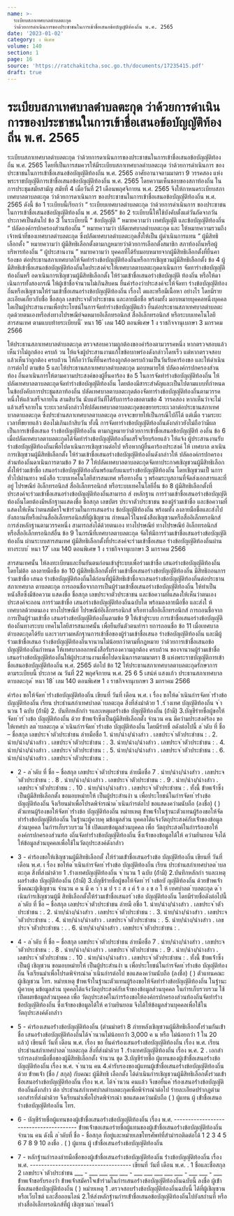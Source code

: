 ```yaml
---
name: >-
  ระเบียบสภาเทศบาลตำบลตะกุด
  ว่าด้วยการดำเนินการของประชาชนในการเข้าชื่อเสนอข้อบัญญัติท้องถิ่น พ.ศ. 2565
date: '2023-01-02'
category: ง พิเศษ
volume: 140
section: 1
page: 16
source: 'https://ratchakitcha.soc.go.th/documents/17235415.pdf'
draft: true
---
```


# ระเบียบสภาเทศบาลตำบลตะกุด ว่าด้วยการดำเนินการของประชาชนในการเข้าชื่อเสนอข้อบัญญัติท้องถิ่น พ.ศ. 2565

ระเบียบสภาเทศบาลตำบลตะกุด ว่าด้วยการดาเนินการของประชาชนในการเข้าชื่อเสนอข้อบัญญัติท้องถิ่น พ.ศ. 2565 โดยที่เป็นการสมควรให้มีระเบียบสภาเทศบาลตำบลตะกุด ว่าด้วยการดำเนินการ ของประชาชนในการเข้าชื่อเสนอข้อบัญญัติท้องถิ่น พ.ศ. 2565 อาศัยอานาจตามมาตรา 9 วรรคสอง แห่งพระราชบัญญัติการเข้าชื่อเสนอข้อบัญญัติท้องถิ่น พ.ศ. 2565 โดยความเห็นชอบของสภาท้องถิ่น ในการประชุมสมัยสามัญ สมัยที่ 4 เมื่อวันที่ 21 เดือนพฤศจิกายน พ.ศ. 2565 จึงให้กาหนดระเบียบสภาเทศบาลตาบลตะกุด ว่าด้วยการดาเนินการ ของประชาชนในการเข้าชื่อเสนอข้อบัญญัติท้องถิ่น พ.ศ. 2565 ดังนี้ ข้อ 1 ระเบียบนี้เรียกว่า “ ระเบียบเทศบาลตำบลตะกุด ว่าด้วยการดำเนินการ ของประชาชนในการเข้าชื่อเสนอข้อบัญญัติท้องถิ่น พ .ศ. 2565” ข้อ 2 ระเบียบนี้ให้ใช้บังคับตั้งแต่วันถัดจากวันประกาศเป็นต้นไป ข้อ 3 ในระเบียบนี้ “ ข้อบัญญัติ ” หมายความว่า เทศบัญญัติ และข้อบัญญัติท้องถิ่น “ ปลัดองค์กรปกครองส่วนท้องถิ่น ” หมายความว่า ปลัดเทศบาลตำบลตะกุด และ ให้หมายความรวมถึงเจ้าหน้าที่ของเทศบาลตำบลตะกุด ซึ่งปลัดเทศบาลตำบลตะกุดสั่งให้เป็น ผู้ดำเนินการแทน “ ผู้มีสิทธิเลือกตั้ง ” หมายความว่า ผู้มีสิทธิเลือกตั้งตามกฎหมายว่าด้วยการเลือกตั้งสมาชิก สภาท้องถิ่นหรือผู้บริหารท้องถิ่น “ ผู้ประสานงาน ” หมายความว่า บุคคลที่ได้รับมอบหมายจากผู้มีสิทธิเลือกตั้งที่ยื่นคาร้องขอ ต่อประธานสภาเทศบาลให้จัดทำร่างข้อบัญญัติท้องถิ่นหรือการเชิญชวนผู้มีสิทธิเลือกตั้ง ข้อ 4 ผู้มีสิทธิเข้าชื่อเสนอข้อบัญญัติท้องถิ่นใดประสงค์จะให้เทศบาลตาบลตะกุดดาเนินการ จัดทาร่างข้อบัญญัติท้องถิ่นหรื อดาเนินการเชิญชวนผู้มีสิทธิเลือกตั้ง ให้ร่วมเข้าชื่อเสนอร่างข้อบัญญัติ ท้องถิ่น หรือให้ดาเนินการทั้งสองกรณี ให้ผู้เข้าชื่อจำนวนไม่เกินสิบคน ยื่นคำร้องว่าประสงค์จะให้จัดทา ร่างข้อบัญญัติท้องถิ่นหรือเชิญชวนให้ร่วมเข้าชื่อเสนอร่างข้อบัญญัติท้องถิ่น เรื่องใ ดและหรือมีเนื้อหา อย่างไร โดยมีรายละเอียดเกี่ยวกับชื่อ ชื่อสกุล เลขประจาตัวประชาชน และลายมือชื่อ พร้อมทั้ง มอบหมายบุคคลหนึ่งบุคคลใดเป็นผู้ประสานงานเพื่อประโยชน์ในการจัดทำร่างข้อบัญญัติแล้ว ยื่นต่อประธานสภาเทศบาลตำบลตะกุดด้วยตนเองหรือส่งทางไปรษณีย์จดหมายอิเล็กทรอนิกส์ สื่ออิเล็กทรอนิกส์ หรือระบบเทคโนโลยีสารสนเทศ ตามแบบท้ายระเบียบนี้ ้ หนา 16 ่ เลม 140 ตอนพิเศษ 1 ง ราชกิจจานุเบกษา 3 มกราคม 2566

ให้ประธานสภาเทศบาลตำบลตะกุด ตรวจสอบความถูกต้องของคำร้องตามวรรคหนึ่ง หากตรวจสอบแล้วเห็นว่าไม่ถูกต้อง ครบถ้ วน ให้แจ้งผู้ประสานงานแก้ไขข้อบกพร่องดังกล่าวโดยเร็ว แต่หากตรวจสอบแล้วเห็นว่าถูกต้อง ครบถ้วน ให้ถือว่าวันที่ยื่นคาร้องถูกต้องครบถ้วนเป็นวันรับคาร้องขอ และให้ดำเนินการต่อไป ตามข้อ 5 และให้ประธานสภาเทศบาลตำบลตะกุด มอบหมายให้ ปลัดองค์กรปกครองส่วนท้อง ถิ่นดาเนินการให้ตามความประสงค์ของผู้ยื่นคาร้อง ข้อ 5 ในการจัดทำร่างข้อบัญญัติท้องถิ่น ให้ปลัดเทศบาลตาบลตะกุดจัดทำร่างข้อบัญญัติท้องถิ่น โดยต้องมีสาระสำคัญและเป็นไปตามแบบที่กำหนดในข้อบังคับการประชุมสภาท้องถิ่น ปลัดเทศบาลตาบลตะกุดต้องจัดทาร่างข้อบัญญัติท้องถิ่นตามวรรคหนึ่งให้แล้วเสร็จภายใน สามสิบวัน นับแต่วันที่ได้รับการร้องขอตามข้อ 4 วรรคสอง หากเห็นว่าจะไม่แล้วเสร็จภายใน ระยะเวลาดังกล่าวให้ปลัดเทศบาลตาบลตะกุดขอขยายระยะเวลาต่อประธานสภาเทศบาลตาบลตะกุด ซึ่งประธำนสภาเทศบาลตาบลตะกุด อาจจะขยายให้เป็นกรณีไปก็ได้ แต่เมื่อ รวมระยะเวลาที่ขยายแล้ว ต้องไม่เกินเก้าสิบวัน ทั้งนี้ การจัดทาร่างข้อบัญญัติท้องถิ่นดังกล่าวยังไม่ถือว่ามีผลเป็นการเข้าชื่อเสนอ ร่างข้อบัญญัติท้องถิ่น ตามกฎหมายว่าด้วยการเข้าชื่อเสนอข้อบัญญัติท้ องถิ่น ข้อ 6 เมื่อปลัดเทศบาลตาบลตะกุดได้จัดทำร่างข้อบัญญัติท้องถิ่นเสร็จเรียบร้อยแล้ว ให้แจ้ง ผู้ประสานงานรับร่างข้อบัญญัติท้องถิ่นเพื่อไปดาเนินการเชิญชวนต่อไป หรือหากผู้ยื่นคาร้องประสงค์ ให้ เทศบาล ดาเนินการเชิญชวนผู้มีสิทธิเลือกตั้ง ให้ร่วมเข้าชื่อเสนอร่างข้อบัญญัติท้องถิ่นดังกล่าวให้ ปลัดองค์กรปกครองส่วนท้องถิ่นดาเนินการตามข้อ 7 ข้อ 7 ให้ปลัดเทศบาลตาบลตะกุดจัดทาประกาศเชิญชวนผู้มีสิทธิเลือกตั้งให้ร่วมเข้าชื่อ เสนอร่างข้อบัญญัติท้องถิ่นพร้อมกับแนบร่างข้อบัญญัติท้องถิ่น โดยเชิญชวนเป็ นการทั่วไปผ่านทาง หนังสือ ระบบเทคโนโลยีสารสนเทศ หรือทางอื่น ๆ พร้อมระบุสถานที่จัดส่งเอกสารและที่อยู่ ไปรษณีย์ อิเล็กทรอนิกส์ สื่ออิเล็กทรอนิกส์ หรือระบบเทคโนโลยีอื่น ข้อ 8 ผู้มีสิทธิเลือกตั้งที่ประสงค์จะร่วมเข้าชื่อเสนอร่างข้อบัญญัติท้องถิ่นสามารถ ส่ งหลักฐาน การร่วมเข้าชื่อเสนอร่างข้อบัญญัติท้องถิ่นโดยต้องมีหลักฐานแสดงชื่อ ชื่อสกุล เลขบัตร ประจาตัวประชาชน ของผู้ร่วมเข้าชื่อ และข้อความที่แสดงให้เห็นว่าตนสมัครใจเข้าร่วมในการเสนอร่าง ข้อบัญญัติท้องถิ่น พร้อมทั้ง ลงลายมือชื่อและส่งไปยังสถานที่หรือผ่ำนสื่ออิเล็กทรอนิกส์ที่ผู้เชิญชวน กำหนดไว้ในหนังสือเชิญชวนหรือสื่ออิเล็กทรอนิกส์ การส่งหลักฐานตามวรรคหนึ่ง สามารถส่งได้ด้วยตนเอง ทางไปรษณีย์ ทางไปรษณีย์ อิเล็กทรอนิกส์ หรือสื่ออิเล็กทรอนิกส์อื่น ข้อ 9 ในกรณีที่เทศบาลตาบลตะกุด จัดให้มีการร่วมเข้าชื่อเสนอร่างข้อบัญญัติท้องถิ่น ผ่านระบบสารสนเทศ ผู้มีสิทธิเลือกตั้งที่ประสงค์จะร่วมเข้าชื่อเสนอ ร่างข้อบัญญัติท้องถิ่นผ่านทางระบบ ้ หนา 17 ่ เลม 140 ตอนพิเศษ 1 ง ราชกิจจานุเบกษา 3 มกราคม 2566

สารสนเทศนั้น ให้ลงทะเบียนและยืนยันตนก่อนเข้าสู่ระบบเพื่อร่วมเข้าชื่อ เสนอร่างข้อบัญญัติท้องถิ่น โดยไม่ต้อ งลงลายมือชื่อ ข้อ 10 ผู้มีสิทธิเลือกตั้งที่ร่วมเข้าชื่อเสนอร่างข้อบัญญัติท้องถิ่น มีสิทธิถอนการร่วมเข้าชื่อ เสนอ ร่างข้อบัญญัติท้องถิ่นได้ก่อนที่ผู้มีสิทธิเข้าชื่อจะเสนอร่างข้อบัญญัติท้องถิ่นต่อประธานสภาเทศบาล ตาบลตะกุด การถอนชื่อจากการเป็นผู้ร่วมเข้าชื่อเสนอร่างข้อบัญญัติท้องถิ่น ให้ทำเป็นหนังสือซึ่งมีข้อความ แสดงชื่อ ชื่อสกุล เลขประจาตัวประชาชน และข้อความที่แสดงให้เห็นว่าตนเองประสงค์จะถอน การร่วมเข้าชื่อ เสนอร่างข้อบัญญัติท้องถิ่นฉบับใด พร้อมลงลายมือชื่อ และส่งใ ห้เทศบาลด้วยตนเอง ทางไปรษณีย์ ไปรษณีย์อิเล็กทรอนิกส์ หรือทางสื่ออิเล็กทรอนิกส์ การถอนชื่อจากการเป็นผู้ร่วมเข้าชื่อ เสนอร่างข้อบัญญัติท้องถิ่นตามข้อ 9 ให้เข้าสู่ระบบ การเข้าชื่อเสนอร่างข้อบัญญัติท้องถิ่นทางระบบ เทคโนโลยีสารสนเทศนั้น เพื่อยืนยันตัวตนทำรา ยการถอนชื่อ ข้อ 11 เมื่อเทศบาลตำบลตะกุดได้รับ และรวบรวมหลักฐานการเข้าชื่อของผู้ร่วมเข้าชื่อเสนอ ร่างข้อบัญญัติท้องถิ่น และมีผู้ร่วมเข้าชื่อเสนอ ร่างข้อบัญญัติท้องถิ่นจานวนไม่น้อยกว่าตามที่กฎหมาย ว่าด้วยการเข้าชื่อเสนอข้อบัญญัติท้องถิ่นกำหนด ให้เทศบาลออกหนังสือรับรองความถูกต้อง ครบถ้วน ของจานวนผู้ร่วมเข้าชื่อเสนอร่างข้อบัญญัติท้องถิ่นให้ผู้ประสานงานเพื่อไปดาเนินการตามมาตรา 8 แห่งพระราชบัญญัติการเข้าชื่อเสนอข้อบัญญัติท้องถิ่น พ.ศ. 2565 ต่อไป ข้อ 12 ให้ประธานสภาเทศบาลตาบลตะกุดรักษาการ ตามระเบียบนี้ ประกาศ ณ วันที่ 22 พฤศจิกายน พ.ศ. 25 6 5 เสน่ห์ แสงแก้ว ประธานสภาเทศบาลตาบลตะกุด ้ หนา 18 ่ เลม 140 ตอนพิเศษ 1 ง ราชกิจจานุเบกษา 3 มกราคม 2566

คําร้อง ขอให้จัดท ําร่ํางข้อบัญญัติท้องถิ่น เขียนที่ วันที่ เดือน พ.ศ. เ รื่อง ขอให้ด ําเนินกํารจัดท ําร่ํางข้อ บัญญัติท้องถิ่น เรียน ประธํานสภําเทศบําลต ําบลตะกุด สิ่งที่ส่งมําด้วย 1 .ร่ ํางเทศ บัญญัติท้องถิ่น จ ํานวน 1 ฉบับ (ถ้ํามี) 2. บันทึกหลักกํา รและเหตุผลร่ํางข้อ บัญญัติท้องถิ่น (ถ้ํามี) 3.บัญชีรํายชื่อผู้ขอให้จัดท ําร่ ํางข้อ บัญญัติท้องถิ่น ด้วย ข้ําพเจ้ําซึ่งเป็นผู้มีสิทธิเลือกตั้ง จํานวน คน มีควํามประสงค์ร้อง ขอให้เทศบํา ลต ําบลตะกุด ด ําเนินกํารจัดท ําร่ํางข้อ บัญญัติท้องถิ่น โดยมีรํายชื่ อดังต่อไปนี้ ล ําดับ ที่ ชื่อ – ชื่อสกุล เลขประจ ําตัวประชําชน ลํายมือชื่อ 1. นําย/นําง/นํางสําว . เลขประจ ําตัวประชําชน : . 2. นําย/นําง/นํางสําว . เลขประจ ําตัวประชําชน : . 3. นําย/นําง/นํางสําว . เลขประจ ําตัวประชําชน : . 4. นําย/นําง/นํางสําว . เลขประจ ําตัวประชําชน : . 5. นําย/นําง/นํางสําว . เลขประจ ําตัวประชําชน : . 6. นําย/นําง/นํางสําว . เลขประจ ําตัวประชําชน : .

- 2 - ล ําดับ ที่ ชื่อ – ชื่อสกุล เลขประจ ําตัวประชําชน ลํายมือชื่อ 7 . นําย/นําง/นํางสําว . เลขประจ ําตัวประชําชน : . 8 . นําย/นําง/นํางสําว . เลขประจ ําตัวประชําชน : . 9 . นําย/นําง/นํางสําว . เลขประจ ําตัวประชําชน : . 10 . นําย/นําง/นํางสําว . เลขประจ ําตัวประชําชน : . ทั้งนี้ ข้ําพเจ้ําซึ่งเป็นผู้มีสิทธิเลือกตั้ง ขอมอบหมํายให้ เป็นผู้ประสํานงํา น เพื่อประโยชน์ในกํารจัดท ําร่ํางข้อ บัญญัติท้องถิ่น จึงเรียนมําเพื่อโปรดพิจํารณําด ําเนินกํารต่อไป ขอแสดงควํามนับถือ (ลงชื่อ) ( ) ตัวแทนผู้ร้องขอให้จัดท ําร่ํางข้อ บัญญัติท้องถิ่น หมํายเหตุ ข้ําพเจ้ําในฐํานะตัวแทนผู้ร้องขอให้จัดทําร่ํางข้อบัญญัติท้องถิ่น ในฐํานะผู้ควบคุ มข้อมูลส่วน บุคคลได้แจ้งวัตถุประสงค์กับเจ้ําของข้อมูลส่วนบุคคล ในกํารเก็บรวบรวม ใช้ เปิดเผยข้อมูลส่วนบุคคล เพื่อ วัตถุประสงค์ในกํารร้องขอให้องค์กรปกครองส่วนท้อ งถิ่นจัดทําร่ํางข้อบัญญัติท้องถิ่น ซึ่งเจ้ําของข้อมูลได้ให้ ควํามยินยอม จึงได้ให้ข้อมูลส่วนบุคคลเพื่อใช้ในวัตถุประสงค์ดังกล่ําว

- 3 - คําร้องขอให้เชิญชวนผู้มีสิทธิเลือกตั้ งให้ร่วมเข้ําชื่อเสนอร่ํางข้อ บัญญัติท้องถิ่น เขียนที่ วันที่ เดือน พ.ศ. เ รื่อง ขอให้ด ําเนินกํารจัดท ําร่ํางข้อ บัญญัติท้องถิ่น เรียน ประธํานสภําเทศบําลต ําบลตะกุด สิ่งที่ส่งมําด้วย 1 .ร่ํางเทศบัญญัติท้องถิ่น จ ํานวน 1 ฉบับ (ถ้ํามี) 2.บันทึกหลักกํา รและเหตุผลร่ํางข้อ บัญญัติท้องถิ่น (ถ้ํามี) 3.บัญชีรํายชื่อผู้ขอให้จัดท ําร่ ํางข้อบั ญญัติท้องถิ่น ด้วยข้ําพเจ้ํา ซึ่งคณะผู้เชิญชวน จํานวน ค น มี ค ว ํา ม ป ร ะ ส ง ค์ ร้ อ ง ข อ ใ ห้ เทศบําลต ําบลตะกุด ด ําเนินกํารเชิญชวนผู้มี สิทธิเลือกตั้งให้ร่วมเข้ําชื่อเสนอร่ ํางข้อ บัญญัติท้องถิ่น โดยมีรํายชื่อดังต่อไปนี้ ล ําดับ ที่ ชื่อ – ชื่อสกุล เลขประจ ําตัวประชําชน ลํายมื อชื่อ 1. นําย/นําง/นํางสําว . เลขประจ ําตัวประชําชน : . 2. นําย/นําง/นํางสําว . เลขประจ ําตัวประชําชน : . 3. นําย/นําง/นํางสําว . เลขประจ ําตัวประชําชน : . 4. นําย/นําง/นํางสําว . เลขประจ ําตัวประชําชน : . 5. นําย/นําง/นํางสําว . เลขประจ ําตัวประชําชน : . . 6. นําย/นําง/นํางสําว . เลขประจ ําตัวประชําชน : .

- 4 - ล ําดับ ที่ ชื่อ – ชื่อสกุล เลขประจ ําตัวประชําชน ลํายมือชื่อ 7 . นําย/นําง/นํางสําว . เลขประจ ําตัวประชําชน : . 8 . นําย/นําง/นํางสําว . เลขประจ ําตัวประชําชน : . 9 . นําย/นําง/นํางสําว . เลขประจ ําตัวประชําชน : . 10 . นําย/นําง/นํางสําว . เลขประจ ําตัวประชําชน : . ทั้งนี้ ข้ําพเจ้ําซึ่งเป็นผู้ เชิญชวน ขอมอบหมํายให้ เป็นผู้ประสํานงํา น เพื่อประโยชน์ในกํารจัดท ําร่ํางข้อ บัญญัติท้องถิ่น จึงเรียนมําเพื่อโปรดพิจํารณําด ําเนินกํารต่อไป ขอแสดงควํามนับถือ (ลงชื่อ) ( ) ตัวแทนคณะผู้เชิญชวน โทร. หมํายเหตุ ข้ําพเจ้ําในฐํานะตัวแทนผู้ร้องขอให้จัดทําร่ํางข้อบัญญัติท้องถิ่น ในฐํานะผู้ควบคุ มข้อมูลส่วน บุคคลได้แจ้งวัตถุประสงค์กับเจ้ําของข้อมูลส่วนบุคคล ในกํารเก็บรวบรวม ใช้ เปิดเผยข้อมูลส่วนบุคคล เพื่อ วัตถุประสงค์ในกํารร้องขอให้องค์กรปกครองส่วนท้องถิ่นจัดทําร่ํางข้อบัญญัติท้องถิ่น ซึ่งเจ้ําของข้อมูลได้ให้ ควํามยินยอม จึงได้ให้ข้อมูลส่วนบุคคลเพื่อใช้ในวัตถุประสงค์ดังกล่ําว

- 5 - คําร้องเสนอร่ํางข้อบัญญัติท้องถิ่น (ตํามมําตรํา 8 ภํายหลังเชิญชวนผู้มีสิทธิเลือกตั้งร่วมกันเข้ําชื่อ เสนอร่ํางข้อบัญญัติท้องถิ่นได้จ ํานวนไม่น้อยกว่ํา 3,000 ค น หรือ ไม่น้อยกว่ํา 1 ใน 20 แล้ว) เขียนที่ วันที่ เดือน พ.ศ. เรื่อง ขอ ยื่นคําร้องเสนอร่ํางข้อบัญญัติท้องถิ่น เรื่อง พ.ศ. เรียน ประธํานสภําเทศบําลต ําบลตะกุด สิ่งที่ส่งมําด้วย 1 .ร่ํางเทศบัญญัติท้องถิ่น เรื่อง พ.ศ. 2 . เอกสํารกํารลงลํายมือชื่อของผู้มีสิทธิเลือกตั้ง จํานวน ชุด 3.บัญชีรํายชื่อ ผู้แทนของผู้เข้ําชื่อเสนอร่ํางข้อบัญญัติท้องถิ่น เรื่อง พ.ศ. จ ํานวน คน 4.คํารับรองของผู้แทนผู้เข้ําชื่อเสนอร่ํางข้อบัญญัติท้องถิ่น ด้วย ข้ําพเจ้ํา (ชื่อ / สกุล) กับคณะ ผู้มีสิทธิ เลือกตั้ง ได้ดําเนินกํารเชิญชวนผู้มีสิทธิเลือกตั้งร่วมเข้ําชื่อเสนอร่ํางข้อบัญญัติท้องถิ่น เรื่อง พ.ศ. ได้จ ํานวน คนแล้ว จึงขอยื่นค ําร้องเสนอร่ํางข้อบัญญัติท้องถิ่นดังกล่ําว ต่อ ประธํานสภําเทศบําลตําบลตะกุดเพื่อพิจํารณําต่อไป รํายละเอียดปรํากฏตํามเอกสํารที่ส่งมําด้วย จึงเรียนมําเพื่อโปรดพิจํารณํา ขอแสดงควํามนับถือ ( ) ผู้แทน ผู้ เข้ําชื่อเสนอร่ํางข้อบัญญัติท้องถิ่น โทร.

- 6 - บัญชีรํายชื่อผู้แทนของผู้เข้ําชื่อเสนอร่ํางข้อบัญญัติท้องถิ่น เรื่อง พ.ศ. --------------------------------------- ข้ําพเจ้ําขอเสนอรํายชื่อผู้แทนของผู้เข้ําชื่อเสนอร่ํางข้อบัญญัติท้องถิ่น จํานวน คน ดังนี้ ล ําดับที่ ชื่อ - ชื่อสกุล ที่อยู่และหมํายเลขโทรศัพท์ที่สํามํารถติดต่อได้ 1 2 3 4 5 6 7 8 9 10 ลงชื่อ . ( ) ผู้แทน ผู้ เข้ําชื่อเสนอร่ํางข้อบัญญัติท้องถิ่น

- 7 - หลักฐํานกํารลงลํายมือชื่อของผู้เข้ําชื่อเสนอร่ํางข้อบัญญัติท้องถิ่น ร่ํางข้อบัญญัติท้องถิ่น เรื่อง พ.ศ. ------------------------------------ เขียนที่ วันที่ เดือน พ.ศ. . 1 ชื่อและชื่อสกุล 2 เลขประจ ําตัวประชําชน ___ - ___ ___ ___ ___ - ___ ___ ___ ___ ___ - ___ ___ - ___ ข้ําพเจ้ําขอรับรองว่ํา ข้ําพเจ้ําสมัครใจเข้ําร่วมในกํารเสนอร่ํางข้อบัญญัติท้องถิ่นฉบับนี้ ลงชื่อ ผู้เข้ําชื่อเสนอข้อบัญญัติท้องถิ่น ( ) หมํายเหตุ 1 .ตรวจสอบร่ํางข้อบัญญัติท้องถิ่นฉบับนี้ ได้ที่ผู้เชิญชวน หรือเว็บไซต์ และสื่อออนไลน์ 2.ให้ส่งหลักฐํานกํารเข้ําชื่อเสนอข้อบัญญัติท้องถิ่นไปยังสถํานที่ หรือทํางสื่ออิเล็กทรอนิกส์ที่ผู้ เชิญชวนก ําหนดไว้
